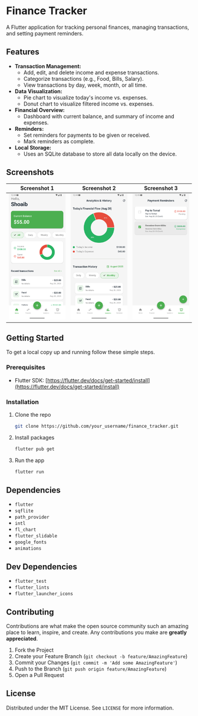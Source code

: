 # Finance Tracker

A Flutter application for tracking personal finances, managing transactions, and setting payment reminders.

## Features

- **Transaction Management:**
  - Add, edit, and delete income and expense transactions.
  - Categorize transactions (e.g., Food, Bills, Salary).
  - View transactions by day, week, month, or all time.
- **Data Visualization:**
  - Pie chart to visualize today's income vs. expenses.
  - Donut chart to visualize filtered income vs. expenses.
- **Financial Overview:**
  - Dashboard with current balance, and summary of income and expenses.
- **Reminders:**
  - Set reminders for payments to be given or received.
  - Mark reminders as complete.
- **Local Storage:**
  - Uses an SQLite database to store all data locally on the device.

## Screenshots

| Screenshot 1 | Screenshot 2 | Screenshot 3 |
| :---: | :---: | :---: |
| ![Screenshot 1](screenshot/Screenshot_1.png) | ![Screenshot 2](screenshot/Screenshot_2.png) | ![Screenshot 3](screenshot/Screenshot_3.png) |

## Getting Started

To get a local copy up and running follow these simple steps.

### Prerequisites

- Flutter SDK: [https://flutter.dev/docs/get-started/install](https://flutter.dev/docs/get-started/install)

### Installation

1. Clone the repo
   ```sh
   git clone https://github.com/your_username/finance_tracker.git
   ```
2. Install packages
   ```sh
   flutter pub get
   ```
3. Run the app
   ```sh
   flutter run
   ```

## Dependencies

- `flutter`
- `sqflite`
- `path_provider`
- `intl`
- `fl_chart`
- `flutter_slidable`
- `google_fonts`
- `animations`

## Dev Dependencies

- `flutter_test`
- `flutter_lints`
- `flutter_launcher_icons`

## Contributing

Contributions are what make the open source community such an amazing place to learn, inspire, and create. Any contributions you make are **greatly appreciated**.

1. Fork the Project
2. Create your Feature Branch (`git checkout -b feature/AmazingFeature`)
3. Commit your Changes (`git commit -m 'Add some AmazingFeature'`)
4. Push to the Branch (`git push origin feature/AmazingFeature`)
5. Open a Pull Request

## License

Distributed under the MIT License. See `LICENSE` for more information.